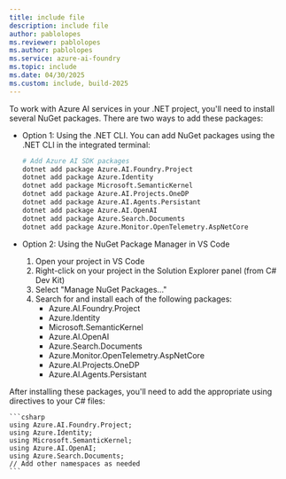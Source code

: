 ```yaml
---
title: include file
description: include file
author: pablolopes
ms.reviewer: pablolopes
ms.author: pablolopes
ms.service: azure-ai-foundry
ms.topic: include
ms.date: 04/30/2025
ms.custom: include, build-2025
---
```


To work with Azure AI services in your .NET project, you'll need to install several NuGet packages. There are two ways to add these packages:

* Option 1: Using the .NET CLI. You can add NuGet packages using the .NET CLI in the integrated terminal:


    ```bash
    # Add Azure AI SDK packages
    dotnet add package Azure.AI.Foundry.Project
    dotnet add package Azure.Identity
    dotnet add package Microsoft.SemanticKernel
    dotnet add package Azure.AI.Projects.OneDP
    dotnet add package Azure.AI.Agents.Persistant
    dotnet add package Azure.AI.OpenAI
    dotnet add package Azure.Search.Documents
    dotnet add package Azure.Monitor.OpenTelemetry.AspNetCore
    ```

* Option 2: Using the NuGet Package Manager in VS Code

    1. Open your project in VS Code
    1. Right-click on your project in the Solution Explorer panel (from C# Dev Kit)
    1. Select "Manage NuGet Packages..." 
    1. Search for and install each of the following packages:
       - Azure.AI.Foundry.Project
       - Azure.Identity
       - Microsoft.SemanticKernel
       - Azure.AI.OpenAI
       - Azure.Search.Documents
       - Azure.Monitor.OpenTelemetry.AspNetCore
       - Azure.AI.Projects.OneDP
       - Azure.AI.Agents.Persistant
    
After installing these packages, you'll need to add the appropriate using directives to your C# files:
    
    ```csharp
    using Azure.AI.Foundry.Project;
    using Azure.Identity;
    using Microsoft.SemanticKernel;
    using Azure.AI.OpenAI;
    using Azure.Search.Documents;
    // Add other namespaces as needed
    ```



